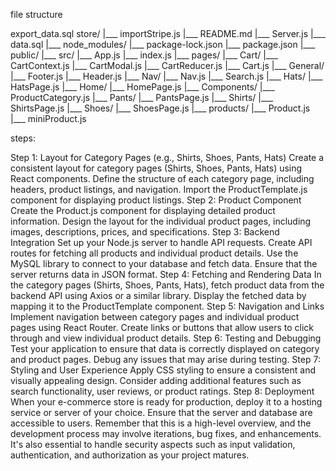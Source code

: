 file structure

export_data.sql
store/
|___ importStripe.js
|___ README.md
|___ Server.js
|___ data.sql
|___ node_modules/
|___ package-lock.json
|___ package.json
|___ public/
|___ src/
    |___ App.js
    |___ index.js
    |___ pages/
        |___ Cart/
            |___ CartContext.js
            |___ CartModal.js
            |___ CartReducer.js
            |___ Cart.js
        |___ General/
            |___ Footer.js
            |___ Header.js
            |___ Nav/
                |___ Nav.js
                |___ Search.js
        |___ Hats/
            |___ HatsPage.js
        |___ Home/
            |___ HomePage.js
            |___ Components/
                |___ ProductCategory.js 
        |___ Pants/
            |___ PantsPage.js
        |___ Shirts/
            |___ ShirtsPage.js
        |___ Shoes/
            |___ ShoesPage.js
    |___ products/
        |___ Product.js
        |___ miniProduct.js






steps:

Step 1: Layout for Category Pages (e.g., Shirts, Shoes, Pants, Hats)
    Create a consistent layout for category pages (Shirts, Shoes, Pants, Hats) using React components.
    Define the structure of each category page, including headers, product listings, and navigation.
    Import the ProductTemplate.js component for displaying product listings.
Step 2: Product Component
    Create the Product.js component for displaying detailed product information.
    Design the layout for the individual product pages, including images, descriptions, prices, and specifications.
Step 3: Backend Integration
    Set up your Node.js server to handle API requests.
    Create API routes for fetching all products and individual product details.
    Use the MySQL library to connect to your database and fetch data.
    Ensure that the server returns data in JSON format.
Step 4: Fetching and Rendering Data
    In the category pages (Shirts, Shoes, Pants, Hats), fetch product data from the backend API using Axios or a similar library.
    Display the fetched data by mapping it to the ProductTemplate component.
Step 5: Navigation and Links
    Implement navigation between category pages and individual product pages using React Router.
    Create links or buttons that allow users to click through and view individual product details.
Step 6: Testing and Debugging
    Test your application to ensure that data is correctly displayed on category and product pages.
    Debug any issues that may arise during testing.
Step 7: Styling and User Experience
    Apply CSS styling to ensure a consistent and visually appealing design.
    Consider adding additional features such as search functionality, user reviews, or product ratings.
Step 8: Deployment
    When your e-commerce store is ready for production, deploy it to a hosting service or server of your choice.
    Ensure that the server and database are accessible to users.
    Remember that this is a high-level overview, and the development process may involve iterations, bug fixes, and enhancements. It's also essential to handle security aspects such as input validation, authentication, and authorization as your project matures.


